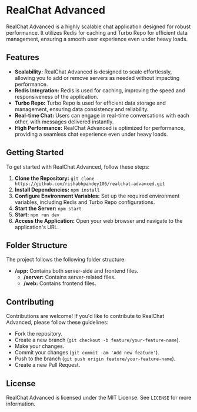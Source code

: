# RealChat Advanced

RealChat Advanced is a highly scalable chat application designed for robust performance. It utilizes Redis for caching and Turbo Repo for efficient data management, ensuring a smooth user experience even under heavy loads. 

## Features

- **Scalability:** RealChat Advanced is designed to scale effortlessly, allowing you to add or remove servers as needed without impacting performance.
- **Redis Integration:** Redis is used for caching, improving the speed and responsiveness of the application.
- **Turbo Repo:** Turbo Repo is used for efficient data storage and management, ensuring data consistency and reliability.
- **Real-time Chat:** Users can engage in real-time conversations with each other, with messages delivered instantly.
- **High Performance:** RealChat Advanced is optimized for performance, providing a seamless chat experience even under heavy loads.

## Getting Started

To get started with RealChat Advanced, follow these steps:

1. **Clone the Repository:** `git clone https://github.com/rishabhpandey106/realchat-advanced.git`
2. **Install Dependencies:** `npm install`
3. **Configure Environment Variables:** Set up the required environment variables, including Redis and Turbo Repo configurations.
4. **Start the Server:** `npm start`
5. **Start:** `npm run dev`
6. **Access the Application:** Open your web browser and navigate to the application's URL.

## Folder Structure

The project follows the following folder structure:

- **/app:** Contains both server-side and frontend files.
  - **/server:** Contains server-related files.
  - **/web:** Contains frontend files.

## Contributing

Contributions are welcome! If you'd like to contribute to RealChat Advanced, please follow these guidelines:

- Fork the repository.
- Create a new branch (`git checkout -b feature/your-feature-name`).
- Make your changes.
- Commit your changes (`git commit -am 'Add new feature'`).
- Push to the branch (`git push origin feature/your-feature-name`).
- Create a new Pull Request.

## License

RealChat Advanced is licensed under the MIT License. See `LICENSE` for more information.
